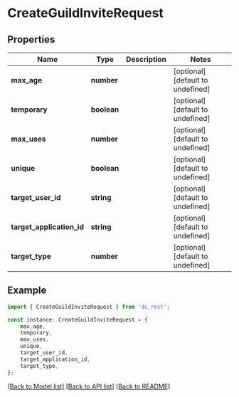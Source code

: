 # CreateGuildInviteRequest


## Properties

Name | Type | Description | Notes
------------ | ------------- | ------------- | -------------
**max_age** | **number** |  | [optional] [default to undefined]
**temporary** | **boolean** |  | [optional] [default to undefined]
**max_uses** | **number** |  | [optional] [default to undefined]
**unique** | **boolean** |  | [optional] [default to undefined]
**target_user_id** | **string** |  | [optional] [default to undefined]
**target_application_id** | **string** |  | [optional] [default to undefined]
**target_type** | **number** |  | [optional] [default to undefined]

## Example

```typescript
import { CreateGuildInviteRequest } from 'dc_rest';

const instance: CreateGuildInviteRequest = {
    max_age,
    temporary,
    max_uses,
    unique,
    target_user_id,
    target_application_id,
    target_type,
};
```

[[Back to Model list]](../README.md#documentation-for-models) [[Back to API list]](../README.md#documentation-for-api-endpoints) [[Back to README]](../README.md)
